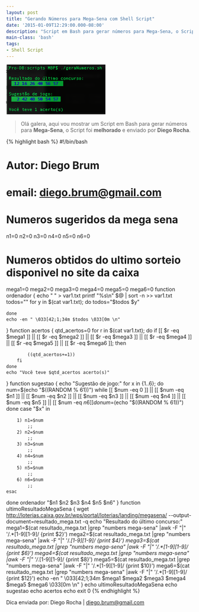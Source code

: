 ```yaml
---
layout: post
title: "Gerando Números para Mega-Sena com Shell Script"
date: '2015-01-09T12:29:00.000-08:00'
description: "Script em Bash para gerar números para Mega-Sena, o Script foi melhorado e enviado por Diego Rocha."
main-class: 'bash'
tags:
- Shell Script
---
```

![Gerando Números para Mega-Sena com Shell Script](/assets/img/sh-rep-mega/blog-linux-mega-sena-bash-repub.png "Gerando Números para Mega-Sena com Shell Script")

> Olá galera, aqui vou mostrar um Script em Bash para gerar números para __Mega-Sena__, o Script foi __melhorado__ e enviado por __Diego Rocha__.

{% highlight bash %}
#!/bin/bash
# Autor: Diego Brum 
# email: diego.brum@gmail.com
# Numeros sugeridos da mega sena
n1=0
n2=0
n3=0
n4=0
n5=0
n6=0
# Numeros obtidos do ultimo sorteio disponivel no site da caixa
mega1=0
mega2=0
mega3=0
mega4=0
mega5=0
mega6=0
function ordenador {
	echo " " > var1.txt
	printf "%s\n" $@ | sort -n >> var1.txt
	todos=""
	for y in $(cat var1.txt); do
		todos="$todos $y"
		
	done
	echo -en " \033[42;1;34m $todos \033[0m \n"
}
function acertos {
	qtd_acertos=0
	for r in $(cat var1.txt); do
		if [[ $r -eq $mega1 ]] || [[ $r -eq $mega2 ]] || [[ $r -eq $mega3 ]] || [[ $r -eq $mega4 ]] || [[ $r -eq $mega5 ]] || [[ $r -eq $mega6 ]]; then
					
			((qtd_acertos+=1))
		fi
	done
	echo "Você teve $qtd_acertos acerto(s)"
}
function sugestao {
echo "Sugestão de jogo:"
for x in {1..6}; do
	num=$(echo "$((RANDOM % 61))")
	while [[ $num -eq 0 ]] || [[ $num -eq $n1 ]] || [[ $num -eq $n2 ]] || [[ $num -eq $n3 ]] || [[ $num -eq $n4 ]] || [[ $num -eq $n5 ]] || [[ $num -eq $n6 ]] 
	do
		num=$(echo "$((RANDOM % 61))")
	done
	case "$x" in
		
		1) n1=$num
			;;
		2) n2=$num
			;;
		3) n3=$num
			;;
		4) n4=$num
			;;	
		5) n5=$num
			;;
		6) n6=$num
			;;
	esac
done
ordenador "$n1 $n2 $n3 $n4 $n5 $n6"
}
function ultimoResultadoMegaSena {
	wget http://loterias.caixa.gov.br/wps/portal/loterias/landing/megasena/ --output-document=resultado_mega.txt -q
	echo "Resultado do último concurso:"
	mega1=$(cat resultado_mega.txt |grep "numbers mega-sena" |awk -F "|" '/.*[1-9][1-9]/ {print $2}')
	mega2=$(cat resultado_mega.txt |grep "numbers mega-sena" |awk -F "|" '/.*[1-9][1-9]/ {print $4}')
	mega3=$(cat resultado_mega.txt |grep "numbers mega-sena" |awk -F "|" '/.*[1-9][1-9]/ {print $6}')
	mega4=$(cat resultado_mega.txt |grep "numbers mega-sena" |awk -F "|" '/.*[1-9][1-9]/ {print $8}')
	mega5=$(cat resultado_mega.txt |grep "numbers mega-sena" |awk -F "|" '/.*[1-9][1-9]/ {print $10}')
	mega6=$(cat resultado_mega.txt |grep "numbers mega-sena" |awk -F "|" '/.*[1-9][1-9]/ {print $12}')
	echo -en " \033[42;1;34m $mega1 $mega2 $mega3 $mega4 $mega5 $mega6  \033[0m \n"
}
echo
ultimoResultadoMegaSena
echo
sugestao
echo
acertos
echo
exit 0
{% endhighlight %}

Dica enviada por: Diego Rocha | diego.brum@gmail.com
